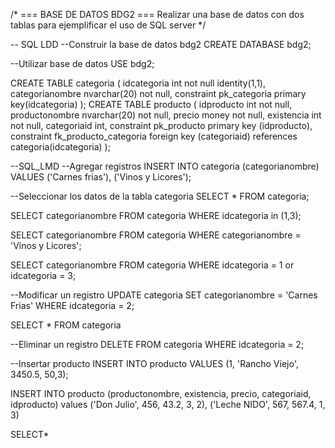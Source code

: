 /*
	=== BASE DE DATOS BDG2 ===
	Realizar una base de datos con dos tablas para ejemplificar el uso de SQL server
*/

-- SQL LDD
--Construir la base de datos bdg2
CREATE DATABASE bdg2;

--Utilizar base de datos
USE bdg2;

CREATE TABLE categoria (
idcategoria int not null identity(1,1),
categorianombre nvarchar(20) not null,
constraint pk_categoria
primary key(idcategoria)
);
CREATE TABLE producto (
idproducto int not null,
productonombre nvarchar(20) not null,
precio money not null,
existencia int not null,
categoriaid int,
constraint pk_producto
primary key (idproducto),
constraint fk_producto_categoria
foreign key (categoriaid)
references categoria(idcategoria)
);

--SQL_LMD
--Agregar registros
INSERT INTO categoria (categorianombre)
VALUES ('Carnes frias'),
		('Vinos y Licores');

--Seleccionar los datos de la tabla categoria
SELECT *
FROM categoria;

SELECT categorianombre
FROM categoria
WHERE idcategoria in (1,3);

SELECT categorianombre
FROM categoria
WHERE categorianombre = 'Vinos y Licores';

SELECT categorianombre
FROM categoria
WHERE idcategoria = 1 or idcategoria = 3;

--Modificar un registro
UPDATE categoria
SET categorianombre = 'Carnes Frias'
WHERE idcategoria = 2;

SELECT *
FROM categoria

--Eliminar un registro
DELETE FROM categoria
WHERE idcategoria = 2;

--Insertar producto
INSERT INTO producto
VALUES (1, 'Rancho Viejo', 3450.5, 50,3);

INSERT INTO producto (productonombre, existencia, precio, categoriaid, idproducto)
values ('Don Julio', 456, 43.2, 3, 2),
('Leche NIDO', 567, 567.4, 1, 3)


SELECT*